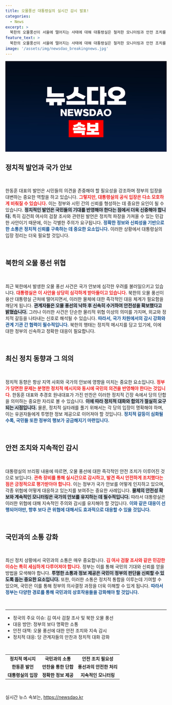```yaml
---
title: 오물풍선 대통령실의 실시간 감시 발표!
categories:
  - News
excerpt: >
  북한의 오물풍선이 서울에 떨어지는 사태에 대해 대통령실은 철저한 모니터링과 안전 조치를 강조했다. 한동훈 대표의 발언에는 특별한 입장이 없다며 조심스러운 반응을 보였고, 당정 화합의 필요성을 언급했다.
feature_text: >
  북한의 오물풍선이 서울에 떨어지는 사태에 대해 대통령실은 철저한 모니터링과 안전 조치를 강조했다. 한동훈 대표의 발언에는 특별한 입장이 없다며 조심스러운 반응을 보였고, 당정 화합의 필요성을 언급했다.
image: '/assets/img/newsdao_breakingnews.jpg'
---
```


<p><img src="/assets/img/newsdao_breakingnews.jpg" alt="koreaapp 속보" /></p>

<h2 data-ke-size="size26">정치적 발언과 국가 안보</h2>

<p data-ke-size="size16">&nbsp;</p>

<p>한동훈 대표의 발언은 시민들의 의견을 존중해야 할 필요성을 강조하며 정부의 입장을 대변하는 중요한 역할을 하고 있습니다. <b><span style="color: #ee2323;">그렇지만, 대통령실의 공식 입장은 다소 모호하게 비춰질 수 있습니다.</span></b> 이는 정부와 시민 간의 신뢰를 형성하는 데 중요한 요인이 될 수 있습니다. <b><span style="background-color: #21538527;">정치적인 발언은 국민들의 기대를 반영해야 한다는 점에서 더욱 신중해야 합니다.</span></b> 특히 김건희 여사의 검찰 조사와 관련된 발언은 정치적 파장을 가져올 수 있는 민감한 사안이기 때문에, 이는 각별한 주의가 요구됩니다. <b><span style="color: #1a5490;">정확한 정보와 신뢰성을 기반으로 한 소통은 정치적 신뢰를 구축하는 데 중요한 요소입니다.</span></b> 이러한 상황에서 대통령실의 입장 정리는 더욱 필요할 것입니다.</p>

<p data-ke-size="size16">&nbsp;</p>

<h2 data-ke-size="size26">북한의 오물 풍선 위협</h2>

<p data-ke-size="size16">&nbsp;</p>

<p>최근 북한에서 발생한 오물 풍선 사건은 국가 안보에 심각한 우려를 불러일으키고 있습니다. <b><span style="color: #ee2323;">대통령실은 이 사안을 상당히 심각하게 받아들이고 있습니다.</span></b> 북한의 오물 풍선이 용산 대통령실 근처에 떨어지면서, 이러한 물체에 대한 즉각적인 대응 체계가 필요함을 깨닫게 됩니다. <b><span style="background-color: #21538527;">관계자들은 오물 풍선의 낙하 후 신속히 수거하여 안전성을 확보했다고 밝혔습니다.</span></b> 그러나 이러한 사건은 단순한 물리적 위협 이상의 의미를 가지며, 외교와 정치적 갈등을 나타내는 신호로 해석될 수 있습니다. <b><span style="color: #1a5490;">따라서, 국가 차원에서의 감시 강화와 관계 기관 간 협력이 필수적입니다.</span></b> 북한의 행태는 정치적 메시지를 담고 있기에, 이에 대한 정부의 신속하고 정확한 대응이 필요합니다.</p>

<p data-ke-size="size16">&nbsp;</p>

<h2 data-ke-size="size26">최신 정치 동향과 그 의의</h2>

<p data-ke-size="size16">&nbsp;</p>

<p>정치적 동향은 항상 지역 사회와 국가의 안보에 영향을 미치는 중요한 요소입니다. <b><span style="color: #ee2323;">정부가 당면한 문제는 분명한 정치적 메시지와 동시에 국민의 의견을 반영해야 한다는 것입니다.</span></b> 한동훈 대표와 추경호 원내대표가 가진 만찬은 이러한 정치적 긴장 속에서 당의 단합을 의미하는 중요한 자리로 볼 수 있습니다. <b><span style="background-color: #21538527;">이에 따라 정치적 대화와 합의가 절실히 요구되는 시점입니다.</span></b> 물론, 정치적 실타래를 풀기 위해서는 각 당의 입장이 명확해야 하며, 이는 유권자들에게 투명한 정보 제공으로 이어져야 할 것입니다. <b><span style="color: #1a5490;">정치적 갈등이 심화될수록, 국민들 또한 정부의 행보가 궁금해지기 마련입니다.</span></b></p>

<p data-ke-size="size16">&nbsp;</p>

<h2 data-ke-size="size26">안전 조치와 지속적인 감시</h2>

<p data-ke-size="size16">&nbsp;</p>

<p>대통령실의 브리핑 내용에 따르면, 오물 풍선에 대한 즉각적인 안전 조치가 이루어진 것으로 보입니다. <b><span style="color: #ee2323;">관측 장비를 통해 실시간으로 감시하고, 발견 즉시 안전하게 조치했다는 점은 긍정적으로 평가받아야 합니다.</span></b> 이는 정부가 국가 안보를 어떻게 인지하고 있으며, 각종 위협에 어떻게 대응하고 있는지를 보여주는 중요한 사례입니다. <b><span style="background-color: #21538527;">물체의 안전성 확보와 계속적인 모니터링은 국가의 안보를 유지하는 데 필수적입니다.</span></b> 따라서 대통령실은 이러한 위협에 대해 지속적인 주의와 감시를 유지해야 할 것입니다. <b><span style="color: #1a5490;">이와 같은 대응이 선행되어야만, 향후 보다 큰 위협에 대해서도 효과적으로 대응할 수 있을 것입니다.</span></b></p>

<p data-ke-size="size16">&nbsp;</p>

<h2 data-ke-size="size26">국민과의 소통 강화</h2>

<p data-ke-size="size16">&nbsp;</p>

<p>최신 정치 상황에서 국민과의 소통은 매우 중요합니다. <b><span style="color: #ee2323;">김 여사 검찰 조사와 같은 민감한 이슈는 특히 세심하게 다루어져야 합니다.</span></b> 정부는 이를 통해 국민의 기대와 신뢰를 얻을 방법을 모색해야 합니다. <b><span style="background-color: #21538527;">투명한 소통과 정보 제공은 국민이 정부의 판단을 신뢰할 수 있도록 돕는 중요한 요소입니다.</span></b> 또한, 이러한 소통은 정치적 통합을 이루는데 기여할 수 있으며, 국민은 이를 통해 정부의 의사결정 과정을 더욱 이해할 수 있게 됩니다. <b><span style="color: #1a5490;">따라서 정부는 다양한 경로를 통해 국민과의 상호작용들을 강화해야 할 것입니다.</span></b></p>

<p data-ke-size="size16">&nbsp;</p>

<hr>

<ul>
<li>정국의 주요 이슈: 김 여사 검찰 조사 및 북한 오물 풍선</li>
<li>대응 방안: 정부의 보다 명확한 소통</li>
<li>안전 대책: 오물 풍선에 대한 안전 조치와 지속 감시</li>
<li>정치적 대응: 당 관계자들의 만찬과 정치적 대화 강화</li>
</ul>

<p data-ke-size="size16">&nbsp;</p>

<table>
<tr>
<td style="text-align: center; height: 17px;"><b>정치적 메시지</b></td>
<td style="text-align: center; height: 17px;"><b>국민과의 소통</b></td>
<td style="text-align: center; height: 17px;"><b>안전 조치 필요성</b></td>
</tr>
<tr>
<td style="text-align: center; height: 17px;"><b>한동훈 발언</b></td>
<td style="text-align: center; height: 17px;"><b>만찬을 통한 단합</b></td>
<td style="text-align: center; height: 17px;"><b>풍선과의 안전한 처리</b></td>
</tr>
<tr>
<td style="text-align: center; height: 17px;"><b>대통령실의 입장</b></td>
<td style="text-align: center; height: 17px;"><b>정확한 정보 제공</b></td>
<td style="text-align: center; height: 17px;"><b>지속적인 모니터링</b></td>
</tr>
</table> 

<p data-ke-size="size16">&nbsp;</p>
실시간 뉴스 속보는, <a href="https://newsdao.kr" rel="dofollow">https://newsdao.kr</a>


